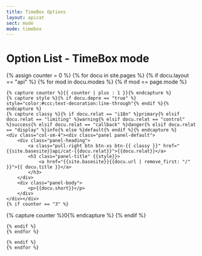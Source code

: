 ```yaml
---
title: TimeBox Options
layout: apicat
sect: mode
mode: timebox
---
```


# Option List - TimeBox mode


<div class="row">
	{% assign counter = 0 %}
	{% for docu in site.pages %}
	{% if docu.layout == "api" %}
	{% for mod in docu.modes %}
	{% if mod == page.mode %}

	{% capture counter %}{{ counter | plus : 1 }}{% endcapture %}
	{% capture style %}{% if docu.depre == "true" %} style="color:#ccc;text-decoration:line-through"{% endif %}{% endcapture %}
	{% capture classy %}{% if docu.relat == "i18n" %}primary{% elsif docu.relat == "limiting" %}warning{% elsif docu.relat == "control" %}success{% elsif docu.relat == "callback" %}danger{% elsif docu.relat == "display" %}info{% else %}default{% endif %}{% endcapture %}
	<div class="col-sm-4"><div class="panel panel-default">
		<div class="panel-heading">
			<a class="pull-right btn btn-xs btn-{{ classy }}" href="{{site.basesite}}api/cat-{{docu.relat}}">{{docu.relat}}</a>
			<h3 class="panel-title" {{style}}>
				<a href="{{site.basesite}}{{docu.url | remove_first: "/" }}">{{ docu.title }}</a>
			</h3>
		</div>
		<div class="panel-body">
			<p>{{docu.short}}</p>
		</div>
	</div></div>
	{% if counter == "3" %}
</div><div class="row">
	{% capture counter %}0{% endcapture %}
	{% endif %}

	{% endif %}
	{% endfor %}

	{% endif %}
	{% endfor %}
</div>

